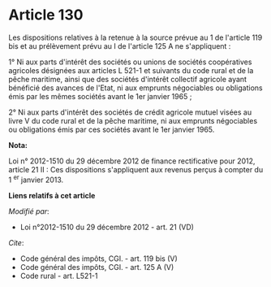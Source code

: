 # Article 130

Les dispositions relatives à la retenue à la source prévue au 1 de l'article 119 bis et au prélèvement prévu au I de
l'article 125 A ne s'appliquent : 

1° Ni aux parts d'intérêt des sociétés ou unions de sociétés coopératives agricoles désignées aux articles L 521-1 et
suivants du code rural et de la pêche maritime, ainsi que des sociétés d'intérêt collectif agricole ayant bénéficié des
avances de l'Etat, ni aux emprunts négociables ou obligations émis par les mêmes sociétés avant le 1er janvier 1965 ; 

2° Ni aux parts d'intérêt des sociétés de crédit agricole mutuel visées au livre V du code rural et de la pêche maritime, ni
aux emprunts négociables ou obligations émis par ces sociétés avant le 1er janvier 1965.

**Nota:**

Loi n° 2012-1510 du 29 décembre 2012 de finance rectificative pour 2012, article 21 II : Ces dispositions s'appliquent aux
revenus perçus à compter du 1
  <sup>er</sup> janvier 2013.

**Liens relatifs à cet article**

_Modifié par_:

  - Loi n°2012-1510 du 29 décembre 2012 - art. 21 (VD)

_Cite_:

  - Code général des impôts, CGI. - art. 119 bis (V)
  - Code général des impôts, CGI. - art. 125 A (V)
  - Code rural - art. L521-1
